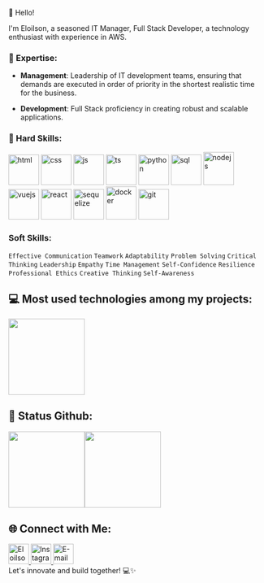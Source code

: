 👋 Hello!

  I'm Eloilson, a seasoned IT Manager, Full Stack Developer, a technology enthusiast with experience in AWS.

### 🚀 Expertise:

- **Management**: 
 Leadership of IT development teams, ensuring that demands are executed in order of priority in the shortest realistic time for the business.

- **Development**:
Full Stack proficiency in creating robust and scalable applications.

### 🔧 Hard Skills:
 
<div>
    <img alt="html" src="https://cdn.icon-icons.com/icons2/2107/PNG/96/file_type_html_icon_130541.png" width="60" height="60"/>
    <img alt="css" src="https://cdn.icon-icons.com/icons2/2107/PNG/96/file_type_css_icon_130661.png" width="60" height="60"/>
    <img alt="js" src="https://cdn-icons-png.flaticon.com/512/1199/1199124.png" width="60" height="60"/>
    <img alt="ts" src="https://cdn.icon-icons.com/icons2/2107/PNG/96/file_type_typescript_official_icon_130107.png" width="60" height="60"/>
    <img alt="python" src="https://cdn.icon-icons.com/icons2/2107/PNG/96/file_type_python_icon_130221.png" width="60" height="60"/>
    <img alt="sql" src="https://cdn-icons-png.flaticon.com/512/2772/2772128.png" width="60" height="60"/>
    <img alt="nodejs" src="https://cdn.icon-icons.com/icons2/2107/PNG/96/file_type_node_icon_130301.png" width="60" height="65"/>
    <img alt="vuejs" src="https://cdn.icon-icons.com/icons2/2415/PNG/96/vuejs_original_wordmark_logo_icon_146305.png" width="60" height="60"/>
    <img alt="react" src="https://cdn.icon-icons.com/icons2/2415/PNG/96/react_original_wordmark_logo_icon_146375.png" width="60" height="60"/>
    <img alt="sequelize" src="https://cdn.icon-icons.com/icons2/2107/PNG/96/file_type_sequelize_icon_130173.png" width="60" height="60"/>
    <img alt="docker" src="https://cdn.icon-icons.com/icons2/2415/PNG/96/docker_original_wordmark_logo_icon_146557.png" width="60" height="65"/>
    <img alt="git" src="https://git-scm.com/images/logo@2x.png" height="60"/>

### Soft Skills:

`Effective Communication`
`Teamwork`
`Adaptability`
`Problem Solving`
`Critical Thinking`
`Leadership`
`Empathy`
`Time Management`
`Self-Confidence`
`Resilience`
`Professional Ethics`
`Creative Thinking`
`Self-Awareness`

## 💻 Most used technologies among my projects:

 <img height="150" src="https://github-readme-stats.vercel.app/api/top-langs/?username=eloilsondosanjos&layout=compact&hide_title=true&theme=transparent"/>
 

## 🎯 Status Github:

<div style="display: flex;">
  <img height="150" src="https://github-readme-stats.vercel.app/api?username=eloilsondosanjos&show_icons=true&hide_title=true&theme=transparent"/>

  <img height="150" src="https://github-readme-streak-stats.herokuapp.com/?user=eloilsondosanjos&show_icons=true&hide_title=true&fire=5194F0&ring=5194F0&currStreakLabel=5194F0&theme=transparent"/>
</div> 

## 🌐 Connect with Me:

<a href="https://www.linkedin.com/in/eloilsondosanjosrocha/" target="_blank">
  <img height="40" alt="Eloilson dos Anjos" src="https://cdn-icons-png.flaticon.com/128/3536/3536505.png"/>
</a>

<a href="https://www.instagram.com/elo_dosanjos" target="_blank">
  <img height="40" alt="Instagram" src="https://cdn.icon-icons.com/icons2/836/PNG/96/Instagram_icon-icons.com_66804.png" />
</a>
<a href="https://twitter.com/eloilson_dos" target="_blank">
  <img  height="40" alt="E-mail" src="https://cdn-icons-png.flaticon.com/128/3256/3256013.png" />
</a>
</br>
Let's innovate and build together! 💻✨

 

